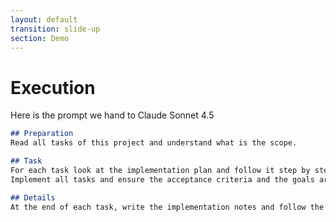 ```yaml
---
layout: default
transition: slide-up
section: Demo
---
```


# Execution

<div v-click="0">

Here is the prompt we hand to <span v-mark.red.underline>Claude Sonnet 4.5</span>

<CopyCodeBlock copy-label="Copy prompt" copied-label="Copied!" aria-label="Copy prompt">

```markdown
## Preparation
Read all tasks of this project and understand what is the scope.

## Task
For each task look at the implementation plan and follow it step by step.
Implement all tasks and ensure the acceptance criteria and the goals are met.

## Details
At the end of each task, write the implementation notes and follow the definition of done.

```

</CopyCodeBlock>

</div>
